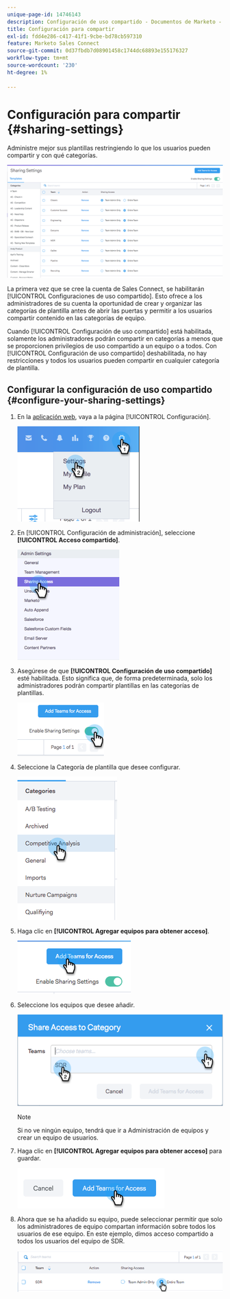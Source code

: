 ```yaml
---
unique-page-id: 14746143
description: Configuración de uso compartido - Documentos de Marketo - Documentación del producto
title: Configuración para compartir
exl-id: fdd4e286-c417-41f1-9cbe-bd78cb597310
feature: Marketo Sales Connect
source-git-commit: 0d37fbdb7d08901458c1744dc68893e155176327
workflow-type: tm+mt
source-wordcount: '230'
ht-degree: 1%

---
```


# Configuración para compartir {#sharing-settings}

Administre mejor sus plantillas restringiendo lo que los usuarios pueden compartir y con qué categorías.

![](assets/main.png)

La primera vez que se cree la cuenta de Sales Connect, se habilitarán [!UICONTROL Configuraciones de uso compartido]. Esto ofrece a los administradores de su cuenta la oportunidad de crear y organizar las categorías de plantilla antes de abrir las puertas y permitir a los usuarios compartir contenido en las categorías de equipo.

Cuando [!UICONTROL Configuración de uso compartido] está habilitada, solamente los administradores podrán compartir en categorías a menos que se proporcionen privilegios de uso compartido a un equipo o a todos. Con [!UICONTROL Configuración de uso compartido] deshabilitada, no hay restricciones y todos los usuarios pueden compartir en cualquier categoría de plantilla.

## Configurar la configuración de uso compartido {#configure-your-sharing-settings}

1. En la [aplicación web](https://toutapp.com/login), vaya a la página [!UICONTROL Configuración].

   ![](assets/one-2.png)

1. En [!UICONTROL Configuración de administración], seleccione **[!UICONTROL Acceso compartido]**.

   ![](assets/two-2.png)

1. Asegúrese de que **[!UICONTROL Configuración de uso compartido]** esté habilitada. Esto significa que, de forma predeterminada, solo los administradores podrán compartir plantillas en las categorías de plantillas.

   ![](assets/three-2.png)

1. Seleccione la Categoría de plantilla que desee configurar.

   ![](assets/four-2.png)

1. Haga clic en **[!UICONTROL Agregar equipos para obtener acceso]**.

   ![](assets/five-2.png)

1. Seleccione los equipos que desee añadir.

   ![](assets/six-1.png)

   >[!NOTE]
   >
   >Si no ve ningún equipo, tendrá que ir a Administración de equipos y crear un equipo de usuarios.

1. Haga clic en **[!UICONTROL Agregar equipos para obtener acceso]** para guardar.

   ![](assets/seven-1.png)

1. Ahora que se ha añadido su equipo, puede seleccionar permitir que solo los administradores de equipo compartan información sobre todos los usuarios de ese equipo. En este ejemplo, dimos acceso compartido a todos los usuarios del equipo de SDR.

   ![](assets/eight-1.png)

